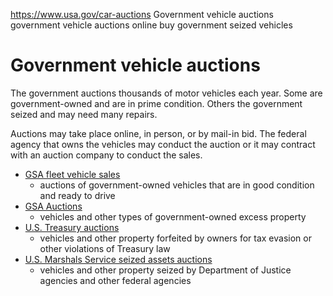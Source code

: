 

https://www.usa.gov/car-auctions
Government vehicle auctions
government vehicle auctions online
buy government seized vehicles

Government vehicle auctions
===========================

The government auctions thousands of motor vehicles each year. Some are government-owned and are in prime condition. Others the government seized and may need many repairs.

Auctions may take place online, in person, or by mail-in bid. The federal agency that owns the vehicles may conduct the auction or it may contract with an auction company to conduct the sales.

* [GSA fleet vehicle sales](https://autoauctions.gsa.gov/GSAAutoAuctions/)
  - auctions of government-owned vehicles that are in good condition and ready to drive
* [GSA Auctions](https://gsaauctions.gov/auctions/home)
  - vehicles and other types of government-owned excess property
* [U.S. Treasury auctions](https://home.treasury.gov/services/treasury-auctions)
  - vehicles and other property forfeited by owners for tax evasion or other violations of Treasury law
* [U.S. Marshals Service seized assets auctions](https://www.usmarshals.gov/what-we-do/asset-forfeiture)
  - vehicles and other property seized by Department of Justice agencies and other federal agencies
